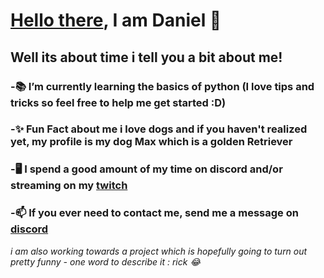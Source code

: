 # [Hello there](^https://www.youtube.com/watch?v=eaEMSKzqGAg^), I am Daniel 👋

## Well its about time i tell you a bit about me! 
### -📚 I’m currently learning the basics of python (I love tips and tricks so feel free to help me get started :D)
### -✨ Fun Fact about me i love dogs and if you haven't realized yet, my profile is my dog Max which is a golden Retriever 
### -🖥️ I spend a good amount of my time on discord and/or streaming on my [twitch](^https://www.twitch.tv/dang_daniboi^)
### -📫 If you ever need to contact me, send me a message on [discord](^https://discordapp.com/users/415663644991553536/^)

*i am also working towards a project which is hopefully going to turn out pretty funny - one word to describe it : rick 😂*